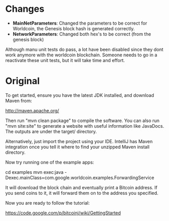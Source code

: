 # Changes
- __MainNetParameters__: Changed the parameters to be correct for Worldcoin, the Genesis block hash is generated correctly.
- __NetworkParameters__: Changed both hex's to be correct (from the genesis block)

Although manu unit tests do pass, a lot have been disabled since they dont work anymore with the worldcoin blockchain. Someone needs to go in a reactivate these unit tests, but it will take time and effort.
# Original

To get started, ensure you have the latest JDK installed, and download Maven from:

  http://maven.apache.org/

Then run "mvn clean package" to compile the software. You can also run "mvn site:site" to generate a website with
useful information like JavaDocs. The outputs are under the target/ directory.

Alternatively, just import the project using your IDE. IntelliJ has Maven integration once you tell it where to
find your unzipped Maven install directory.

Now try running one of the example apps:

  cd examples
  mvn exec:java -Dexec.mainClass=com.google.worldcoin.examples.ForwardingService <insert a bitcoin address here>

It will download the block chain and eventually print a Bitcoin address. If you send coins to it,
it will forward them on to the address you specified.

Now you are ready to follow the tutorial:

   https://code.google.com/p/bitcoinj/wiki/GettingStarted

